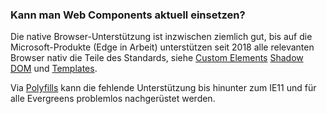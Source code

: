 ### Kann man Web Components aktuell einsetzen?

Die native Browser-Unterstützung ist inzwischen ziemlich gut, bis auf die Microsoft-Produkte (Edge in Arbeit) unterstützen seit 2018 alle relevanten Browser nativ die Teile des Standards, siehe [Custom Elements](https://caniuse.com/#feat=custom-elementsv1) [Shadow DOM](https://caniuse.com/#feat=shadowdomv1) und [Templates](https://caniuse.com/#feat=template).

Via [Polyfills](https://www.webcomponents.org/polyfills/) kann die fehlende Unterstützung bis hinunter zum IE11 und für alle Evergreens problemlos nachgerüstet werden.
